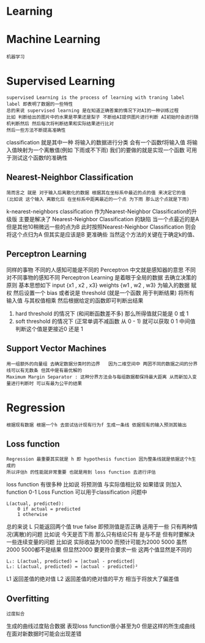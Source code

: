 # Learning
# Machine Learning
    机器学习
# Supervised Learning
    supervised Learning is the process of learning with traning label
    label 即表明了数据的一些特性
    总的来说 supervised learning 是在知道正确答案的情况下对AI的一种训练过程
    比如 判断给出的图片中的水果是苹果还是梨子 不断给AI提供图片进行判断 AI初始时会进行随机判断然后 然后每次将判断结果和实际结果进行比对
    然后一些方法不断提高准确性 
classification 就是其中一种 将输入的数据进行分类 
会有一个函数f将输入值 将输入值映射为一个离散值(例如 下雨或不下雨) 我们的要做的就是实现一个函数 可用于测试这个函数f的准确性

## Nearest-Neighbor Classification
    简而言之 就是 对于输入后离散化的数据 根据其在坐标系中最近的点的值 来决定它的值
    (比如说 这个输入 离散化后 在坐标系中距离最近的一个点 为下雨 那么这个点就是下雨)
k-nearest-neighbors classification 作为Nearest-Neighbor Classification的升级版
主要是解决了 Nearest-Neighbor Classification 的缺陷  当一个点最近的是A 但是其他10稍微远一些的点为B 此时按照Nearest-Neighbor Classification 
则会将这个点归为A 但其实是应该是B 更准确些 当然这个方法的关键在于确定k的值、
## Perceptron Learning  
同样的事物 不同的人感知可能是不同的 Perceptron 中文就是感知器的意思 不同对不同事物的感知不同
Perceptron Learning 是着眼于全局的数据  去确立决策的原则
基本思想如下
input {x1 , x2 , x3}
weights {w1 , w2 , w3}
为输入的数据 赋权 
然后设置一个 bias 或者说是 threshold (就是一个函数 用于判断结果)
将所有输入值 与其权值相乘 然后根据给定的函数即可判断出结果
1. hard threshold 的情况下 (和间断函数差不多) 那么所得值就只能是 0 或 1
2. soft threshold 的情况下 (正常单调不减函数 从 0 - 1) 就可以获取 0 1 中间值 判断这个值是更接近0 还是 1

## Support Vector Machines 
    用一组额外的向量组 去确定数据分类时的边界   因为二维空间中 两团不同的数据之间的分界线可以有无数条 但其中是有最优解的
    Maximum Margin Separator : 这种分界方法会与每组数据都保持最大距离 从而新加入变量进行判断时 可以有最为公平的结果

# Regression
    根据现有数据 根据一个h 去尝试估计现有行为f 生成一条线 依据现有的输入预测其输出
## Loss function
    Regression 最重要其实就是 h 即 hypothesis function 因为整条线就是依据这个h生成的
    所以评估h 的性能就非常重要 也就是用到 loss function 去进行评估
loss function 有很多种 比如说 将预测值 与实际值相比较 如果错误 则加入 function 
0-1 Loss Function
可以用于classification 问题中 
```
L(actual, predicted):
    0 if actual = predicted
    1 otherwise
```
总的来说 L 只能返回两个值 true false 即预测值是否正确 适用于一些 只有两种情况(离散)的问题 比如说 今天是否下雨 那么只有结论只有 是与不是
但有时要解决一些连续变量的问题 比如说 实际收益为1000 而预计可能为2000 5000 虽然2000 5000都不是结果 但显然2000 要更符合要求一些 这两个值显然是不同的
```
L₁: L(actual, predicted) = |actual - predicted|
L₂: L(actual, predicted) = (actual - predicted)²
```
L1 返回差值的绝对值 
L2 返回差值的绝对值的平方 相当于将放大了偏差值

## Overfitting
    过度拟合
生成的曲线过度贴合数据 表现loss function很小甚至为0 但是这样的所生成曲线在面对新数据时可能会出现差错

